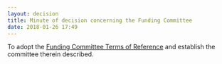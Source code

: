 ```yaml
---
layout: decision
title: Minute of decision concerning the Funding Committee
date: 2018-01-26 17:49
---
```


To adopt the [Funding Committee Terms of Reference](https://github.com/RZZT/Company-Documents/blob/master/Committee%20Terms%20of%20Reference/funding-committee.md) and establish the committee therein described.
